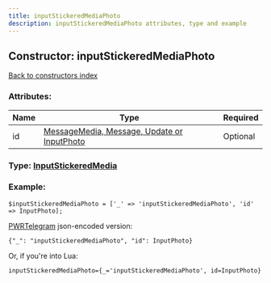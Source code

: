 ```yaml
---
title: inputStickeredMediaPhoto
description: inputStickeredMediaPhoto attributes, type and example
---
```

## Constructor: inputStickeredMediaPhoto  
[Back to constructors index](index.md)



### Attributes:

| Name     |    Type       | Required |
|----------|---------------|----------|
|id|[MessageMedia, Message, Update or InputPhoto](../types/InputPhoto.md) | Optional|



### Type: [InputStickeredMedia](../types/InputStickeredMedia.md)


### Example:

```
$inputStickeredMediaPhoto = ['_' => 'inputStickeredMediaPhoto', 'id' => InputPhoto];
```  

[PWRTelegram](https://pwrtelegram.xyz) json-encoded version:

```
{"_": "inputStickeredMediaPhoto", "id": InputPhoto}
```


Or, if you're into Lua:  


```
inputStickeredMediaPhoto={_='inputStickeredMediaPhoto', id=InputPhoto}

```


